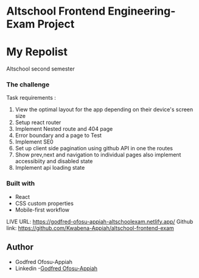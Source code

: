 # Altschool Frontend Engineering- Exam Project

# My Repolist

 Altschool second semester 
 
### The challenge

Task requirements :

1. View the optimal layout for the app depending on their device's screen size
2. Setup react router
3. Implement Nested route and 404 page
4. Error boundary and a page to Test
5. Implement SE0
5. Set up client side pagination using github API in one the routes
6. Show prev,next and navigation to individual pages also implement accessibiity and disabled state
7. Implement api loading state

### Built with

- React
- CSS custom properties
- Mobile-first workflow

LIVE URL: https://godfred-ofosu-appiah-altschoolexam.netlify.app/
Github link: https://github.com/Kwabena-Appiah/altschool-frontend-exam
## Author

- Godfred Ofosu-Appiah
- Linkedin -[Godfred Ofosu-Appiah](https://www.linkedin.com/in/godfred-ofosu-appiah)
  



